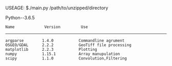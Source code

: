   USEAGE: $./main.py  /path/to/unzipped/directory

  Python--3.6.5

    Name             Version         Use                                      
--------------     -------------    ---------------------------
    argparse        1.4.0           Commandline agrument          
    OSGEO/GDAL      2.2.2           GeoTiff file processing        
    matplotlib      2.2.3           Plotting
    numpy           1.15.1          Array manupulation
    scipy           1.1.0           Convolution,Filtering

